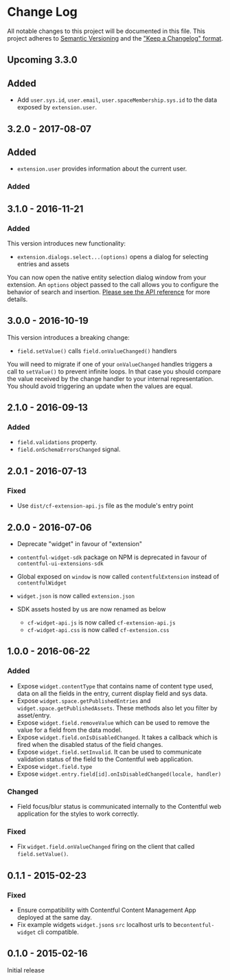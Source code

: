 # Change Log

All notable changes to this project will be documented in this file. This
project adheres to [Semantic Versioning](http://semver.org/) and the ["Keep a
Changelog" format](http://keepachangelog.com/).

## Upcoming 3.3.0

## Added

- Add `user.sys.id`, `user.email`, `user.spaceMembership.sys.id` to the data
  exposed by `extension.user`.

## 3.2.0 - 2017-08-07

## Added

- `extension.user` provides information about the current user.

### Added

## 3.1.0 - 2016-11-21

### Added

This version introduces new functionality:

- `extension.dialogs.select...(options)` opens a dialog for selecting entries
and assets

You can now open the native entity selection dialog window from your extension.
An `options` object passed to the call allows you to configure the behavior of
search and insertion. [Please see the API reference](https://github.com/contentful/ui-extensions-sdk/blob/master/docs/ui-extensions-sdk-frontend.md) for more details.

## 3.0.0 - 2016-10-19

This version introduces a breaking change:

- `field.setValue()` calls `field.onValueChanged()` handlers

You will need to migrate if one of your `onValueChanged` handles triggers a call
to `setValue()` to prevent infinite loops. In that case you should compare the
value received by the change handler to your internal representation. You should
avoid triggering an update when the values are equal.

## 2.1.0 - 2016-09-13

### Added

- `field.validations` property.
- `field.onSchemaErrorsChanged` signal.

## 2.0.1 - 2016-07-13

### Fixed

- Use `dist/cf-extension-api.js` file as the module's entry point

## 2.0.0 - 2016-07-06

- Deprecate "widget" in favour of "extension"
- `contentful-widget-sdk` package on NPM is deprecated in favour of
`contentful-ui-extensions-sdk`
- Global exposed on `window` is now called `contentfulExtension` instead of
`contentfulWidget`
- `widget.json` is now called `extension.json`
- SDK assets hosted by us are now renamed as below

  - `cf-widget-api.js` is now called `cf-extension-api.js`
  - `cf-widget-api.css` is now called `cf-extension.css`

## 1.0.0 - 2016-06-22

### Added

- Expose `widget.contentType` that contains name of content type used, data on
all the fields in the entry, current display field and sys data.
- Expose `widget.space.getPublishedEntries` and
`widget.space.getPublishedAssets`. These methods also let you filter by
asset/entry.
- Expose `widget.field.removeValue` which can be used to remove the value for a
field from the data model.
- Expose `widget.field.onIsDisabledChanged`. It takes a callback which is fired
when the disabled status of the field changes.
- Expose `widget.field.setInvalid`. It can be used to communicate validation
status of the field to the Contentful web application.
- Expose `widget.field.type`
- Expose `widget.entry.field[id].onIsDisabledChanged(locale, handler)`

### Changed

- Field focus/blur status is communicated internally to the Contentful web
application for the styles to work correctly.

### Fixed

- Fix `widget.field.onValueChanged` firing on the client that called
`field.setValue()`.

## 0.1.1 - 2015-02-23

### Fixed

- Ensure compatibility with Contentful Content Management App deployed at the
same day.
- Fix example widgets `widget.json`s `src` localhost urls to
be`contentful-widget` cli compatible.

## 0.1.0 - 2015-02-16

Initial release
